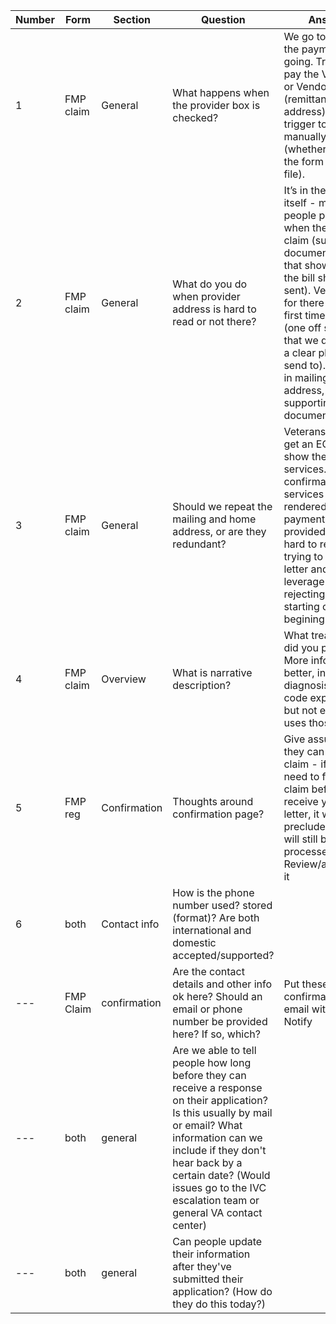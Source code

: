 |Number|Form|Section|Question|Answer|
|---|---|---|---|---|
|1|FMP claim|General|What happens when the provider box is checked?|We go to where the payment is going. Trigger to pay the Veteran or Vendor (remittance address). Manual trigger to manually select (whether it’s on the form or in file).|
|2|FMP claim|General|What do you do when provider address is hard to read or not there?| It’s in the claim itself -  most people provide when they have a claim (supporting documentation that shows where the bill should be sent). Very rare for there to be a first time provider (one off situation that we don’t have a clear place to send to). If it’s not in mailing address, it’s in the supporting documents|
|3|FMP claim|General|Should we repeat the mailing and home address, or are they redundant?|Veterans will also get an EOB to show they got services. Get confirmation that services were rendered and payment was provided. When hard to read - trying to email letter and leverage email vs rejecting it and starting over from begining|
|4|FMP claim|Overview|What is narrative description?| What treatment did you provide? More info the better, include diagnosis - CPT code expedites it, but not everyone uses those|
|5|FMP reg|Confirmation|Thoughts around confirmation page?| Give assurance they can still file a claim - if you need to file a claim before you receive your auth letter, it won’t preclude you - will still be processed. Review/adjudicate it|
|6|both|Contact info|How is the phone number used? stored (format)? Are both international and domestic accepted/supported?||
|---|FMP Claim|confirmation|Are the contact details and other info ok here? Should an email or phone number be provided here? If so, which?|Put these in the confirmation email with VA Notify|
|---|both|general|Are we able to tell people how long before they can receive a response on their application? Is this usually by mail or email? What information can we include if they don't hear back by a certain date? (Would issues go to the IVC escalation team or general VA contact center)||
|---|both|general|Can people update their information after they've submitted their application? (How do they do this today?)||
